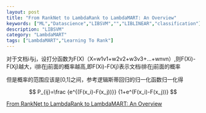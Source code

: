 ```yaml
---
layout: post
title: "From RankNet to LambdaRank to LambdaMART: An Overview"
keywords: ["ML","Datascience","LIBSVM","","LIBLINEAR","classification"]
description: "LIBSVM"
category: "LambdaMART"
tags: ["LambdaMART","Learning To Rank"]
---
```


对于文档i与j，设打分函数为F(X)（X=w1v1+w2v2+w3v3+...+wnvn）,则F(Xi)-F(Xj)越大，i排在j前面的概率越高,即F(Xi)-F(Xj)表示文档i排在j前面的概率

但是概率的范围应该是[0,1]之间，参考逻辑斯蒂回归的归一化函数归一化得

$$ 
P_{ij}=\frac {e^{(F(x_i)-F(x_j))}}  {1+e^(F(x_i)-F(x_j))}  
$$


[From RankNet to LambdaRank to
LambdaMART: An Overview](http://research.microsoft.com/en-us/um/people/cburges/tech_reports/MSR-TR-2010-82.pdf)
